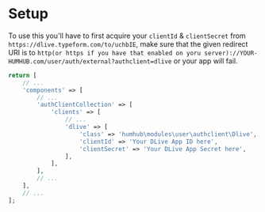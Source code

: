# Setup
To use this you'll have to first acquire your `clientId` & `clientSecret` from `https://dlive.typeform.com/to/uchbIE`, make sure that the given redirect URI is to `http(or https if you have that enabled on yoru server)://YOUR-HUMHUB.com/user/auth/external?authclient=dlive` or your app will fail.

```php
return [
    // ...
    'components' => [
        // ...
        'authClientCollection' => [
            'clients' => [
                // ...
                'dlive' => [
                    'class' => 'humhub\modules\user\authclient\Dlive',
                    'clientId' => 'Your DLive App ID here',
                    'clientSecret' => 'Your DLive App Secret here',
                ],
            ],
        ],
        // ...
    ],
    // ...
];
```

